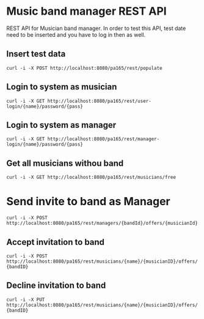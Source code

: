 # Music band manager REST API
REST API for Musician band manager. In order to test this API, test date need to be inserted and you have to log in then as well.

## Insert test data
`curl -i -X POST http://localhost:8080/pa165/rest/populate`

## Login to system as musician
`curl -i -X GET http://localhost:8080/pa165/rest/user-login/{name}/password/{pass}`

## Login to system as manager
`curl -i -X GET http://localhost:8080/pa165/rest/manager-login/{name}/password/{pass}`

## Get all musicians withou band
`curl -i -X GET http://localhost:8080/pa165/rest/musicians/free`

# Send invite to band as Manager
`curl -i -X POST http://localhost:8080/pa165/rest/managers/{bandId}/offers/{musicianId}`

## Accept invitation to band 
`curl -i -X POST http://localhost:8080/pa165/rest/musicians/{name}/{musicianID}/offers/{bandID}`

## Decline invitation to band 
`curl -i -X PUT http://localhost:8080/pa165/rest/musicians/{name}/{musicianID}/offers/{bandID}`
